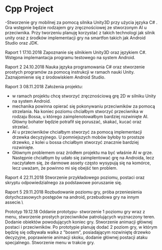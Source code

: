 # Cpp Project

-Stworzenie gry mobilnej za pomocą silnika Unity3D przy użycia języka C# . Gra wstępnie będzie rodzajem gry zręcznościowej ze stworzonym AI u przeciwnika. Przy tworzeniu planuję korzystać z takich technologi jak silnik unity oraz z środków
implementacji gry na smartfon takich jak Android Studio oraz JDK. 

Raport 1 17.10.2018
Zapoznanie się silnikiem Unity3D oraz językiem C#. Wstępna implemantacja programu testowego na system Android. 

Raport 2 24.10.2018
Nauka języka programowania C# oraz stworzenie prostych programów za pomocą instrukcji w ramach nauki Unity. Zaznajomienie się z środowiskiem Android Studio.

Raport 3 08.11.2018
Założenia projektu:
- w ramach projektu chcę stworzyć zręcznościową grę 2D w silniku Unity na system Android. 
- mechanika powinna opierać się pokonywaniu przeciwników za pomocą strzelania. Na koniec poziomu chciałbym stworzyć przeciwnika w rodzaju Bossa, u którego zaimplenotowałbym bardziej rozwinięte AI. Główny bohater będzie potrafił się poruszać, skakać, kucać oraz strzelać.
- AI u przeciwników chciałbym stworzyć za pomocą implementacji drzewka decyzyjnego. U pomniejszych mobów byłoby to prostsze drzewko, z kolei u bossa chciałbym stworzyć znacznie bardziej rozwinięte.
- Głównym problemem oraz żródłem projektu ma być właśnie AI w grze. Następnie chciałbym by udało się zaimplentować grę na Androida, lecz naczytałem się, że darmowe assety często wysypują się na komórce, lecz uważam, że powinno mi się obejść ten problem.

Raport 4 22.11.2018
Stworzenie przykładowego poziomu, postaci oraz skryptu odpowiedzialnego za podstawowe poruszanie się.

Raport 5 29.11.2018
Rozbudowanie poziomu gry, próba przeniesienia dotychczasowych postępów na android, przebudowa gry na innym assecie.\

Prototyp 19.12.18
Oddanie prototypu- stworzenie 1 poziomu gry wraz z menu, stworzenie prostych przeciwników patrolujących wyznaczony teren. Dodanie obiektów powodujących koniec gry. Stworzenie animacji głównej postaci i przeciwników.
Po prototypie planuję dodać 2 poziom gry, w którym będzię się odbywała walka z "bosem", posiadającym rozwiniętę drzewko decyzyjne, poprawienie animacji skoku, dodanie głównej postacji ataku specjalnego. Stworzenie menu w trakcie gry.